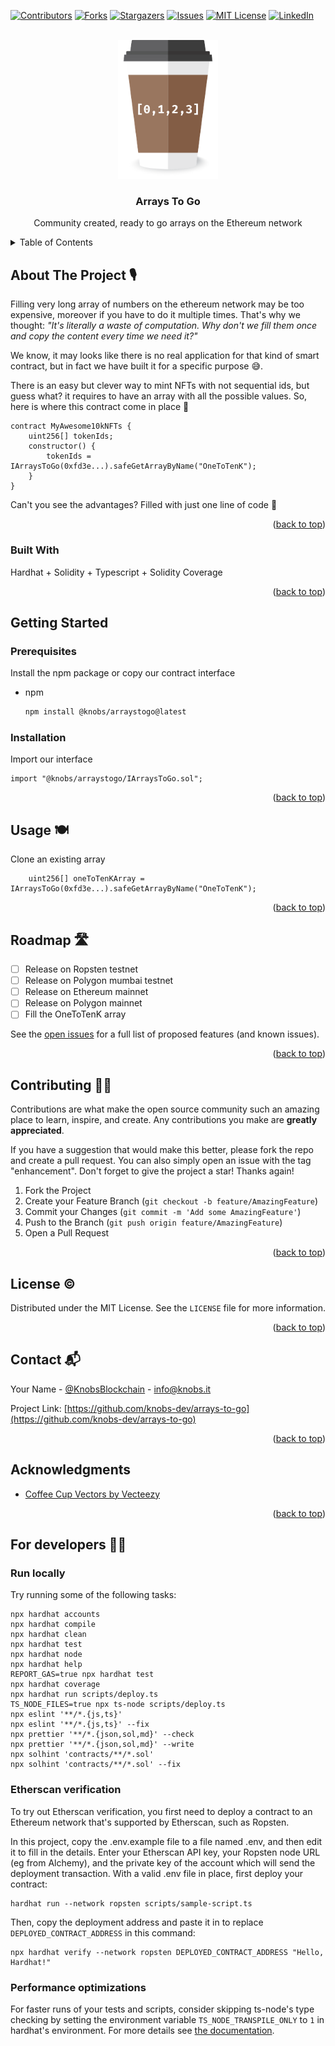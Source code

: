 <div id="top"></div>

[![Contributors][contributors-shield]][contributors-url]
[![Forks][forks-shield]][forks-url]
[![Stargazers][stars-shield]][stars-url]
[![Issues][issues-shield]][issues-url]
[![MIT License][license-shield]][license-url]
[![LinkedIn][linkedin-shield]][linkedin-url]



<!-- PROJECT LOGO -->
<br />
<div align="center">
  <a href="https://github.com/knobs-dev/arrays-to-go">
    <img src="images/ArraysToGo.png" alt="Logo" width="160">
  </a>

  <h3 align="center">Arrays To Go</h3>

  <p align="center">
    Community created, ready to go arrays on the Ethereum network
  </p>
</div>



<!-- TABLE OF CONTENTS -->
<details>
  <summary>Table of Contents</summary>
  <ol>
    <li>
      <a href="#about-the-project">About The Project</a>
      <ul>
        <li><a href="#built-with">Built With</a></li>
      </ul>
    </li>
    <li>
      <a href="#getting-started">Getting Started</a>
      <ul>
        <li><a href="#prerequisites">Prerequisites</a></li>
        <li><a href="#installation">Installation</a></li>
      </ul>
    </li>
    <li><a href="#usage">Usage</a></li>
    <li><a href="#roadmap">Roadmap</a></li>
    <li><a href="#contributing">Contributing</a></li>
    <li><a href="#license">License</a></li>
    <li><a href="#contact">Contact</a></li>
    <li><a href="#acknowledgments">Acknowledgments</a></li>
  </ol>
</details>



<!-- ABOUT THE PROJECT -->
## About The Project 🎙️

Filling very long array of numbers on the ethereum network may be too expensive, moreover if you have to do it multiple times. That's why we thought: *"It's literally a waste of computation. Why don't we fill them once and copy the content every time we need it?"*

We know, it may looks like there is no real application for that kind of smart contract, but in fact we have built it for a specific purpose 😅.

There is an easy but clever way to mint NFTs with not sequential ids, but guess what? it requires to have an array with all the possible values. So, here is where this contract come in place 🚀

```solidity
contract MyAwesome10kNFTs {
    uint256[] tokenIds;
    constructor() {
        tokenIds = IArraysToGo(0xfd3e...).safeGetArrayByName("OneToTenK");
    }
}
```

Can't you see the advantages? Filled with just one line of code 💪

<p align="right">(<a href="#top">back to top</a>)</p>



### Built With 

Hardhat + Solidity + Typescript + Solidity Coverage

<p align="right">(<a href="#top">back to top</a>)</p>



<!-- GETTING STARTED -->
## Getting Started

### Prerequisites

Install the npm package or copy our contract interface
* npm
  ```sh
  npm install @knobs/arraystogo@latest
  ```

### Installation

Import our interface

```solidity
import "@knobs/arraystogo/IArraysToGo.sol";
```

<p align="right">(<a href="#top">back to top</a>)</p>



<!-- USAGE EXAMPLES -->
## Usage 🍽️

Clone an existing array

```solidity
    uint256[] oneToTenKArray = IArraysToGo(0xfd3e...).safeGetArrayByName("OneToTenK");
```

<p align="right">(<a href="#top">back to top</a>)</p>



<!-- ROADMAP -->
## Roadmap 🛣️

- [ ] Release on Ropsten testnet
- [ ] Release on Polygon mumbai testnet
- [ ] Release on Ethereum mainnet
- [ ] Release on Polygon mainnet
- [ ] Fill the OneToTenK array

See the [open issues](https://github.com/knobs-dev/arrays-to-go/issues) for a full list of proposed features (and known issues).

<p align="right">(<a href="#top">back to top</a>)</p>



<!-- CONTRIBUTING -->
## Contributing 🧑‍🔧

Contributions are what make the open source community such an amazing place to learn, inspire, and create. Any contributions you make are **greatly appreciated**.

If you have a suggestion that would make this better, please fork the repo and create a pull request. You can also simply open an issue with the tag "enhancement".
Don't forget to give the project a star! Thanks again!

1. Fork the Project
2. Create your Feature Branch (`git checkout -b feature/AmazingFeature`)
3. Commit your Changes (`git commit -m 'Add some AmazingFeature'`)
4. Push to the Branch (`git push origin feature/AmazingFeature`)
5. Open a Pull Request

<p align="right">(<a href="#top">back to top</a>)</p>



<!-- LICENSE -->
## License ©️

Distributed under the MIT License. See the `LICENSE` file for more information.

<p align="right">(<a href="#top">back to top</a>)</p>



<!-- CONTACT -->
## Contact 📬

Your Name - [@KnobsBlockchain](https://twitter.com/KnobsBlockchain) - info@knobs.it

Project Link: [https://github.com/knobs-dev/arrays-to-go](https://github.com/knobs-dev/arrays-to-go)

<p align="right">(<a href="#top">back to top</a>)</p>



<!-- ACKNOWLEDGMENTS -->
## Acknowledgments

* [Coffee Cup Vectors by Vecteezy](https://www.vecteezy.com/free-vector/coffee-cup)

<p align="right">(<a href="#top">back to top</a>)</p>



<!-- MARKDOWN LINKS & IMAGES -->
<!-- https://www.markdownguide.org/basic-syntax/#reference-style-links -->
[contributors-shield]: https://img.shields.io/github/contributors/knobs-dev/arrays-to-go.svg?style=for-the-badge
[contributors-url]: https://github.com/knobs-dev/arrays-to-go/graphs/contributors
[forks-shield]: https://img.shields.io/github/forks/knobs-dev/arrays-to-go.svg?style=for-the-badge
[forks-url]: https://github.com/knobs-dev/arrays-to-go/network/members
[stars-shield]: https://img.shields.io/github/stars/knobs-dev/arrays-to-go.svg?style=for-the-badge
[stars-url]: https://github.com/knobs-dev/arrays-to-go/stargazers
[issues-shield]: https://img.shields.io/github/issues/knobs-dev/arrays-to-go.svg?style=for-the-badge
[issues-url]: https://github.com/knobs-dev/arrays-to-go/issues
[license-shield]: https://img.shields.io/github/license/knobs-dev/arrays-to-go.svg?style=for-the-badge
[license-url]: https://github.com/knobs-dev/arrays-to-go/blob/master/LICENSE.txt
[linkedin-shield]: https://img.shields.io/badge/-LinkedIn-black.svg?style=for-the-badge&logo=linkedin&colorB=555
[linkedin-url]: https://www.linkedin.com/company/knobs-blockchain/



## For developers 👨‍💻
###  Run locally

Try running some of the following tasks:

```shell
npx hardhat accounts
npx hardhat compile
npx hardhat clean
npx hardhat test
npx hardhat node
npx hardhat help
REPORT_GAS=true npx hardhat test
npx hardhat coverage
npx hardhat run scripts/deploy.ts
TS_NODE_FILES=true npx ts-node scripts/deploy.ts
npx eslint '**/*.{js,ts}'
npx eslint '**/*.{js,ts}' --fix
npx prettier '**/*.{json,sol,md}' --check
npx prettier '**/*.{json,sol,md}' --write
npx solhint 'contracts/**/*.sol'
npx solhint 'contracts/**/*.sol' --fix
```

### Etherscan verification

To try out Etherscan verification, you first need to deploy a contract to an Ethereum network that's supported by Etherscan, such as Ropsten.

In this project, copy the .env.example file to a file named .env, and then edit it to fill in the details. Enter your Etherscan API key, your Ropsten node URL (eg from Alchemy), and the private key of the account which will send the deployment transaction. With a valid .env file in place, first deploy your contract:

```shell
hardhat run --network ropsten scripts/sample-script.ts
```

Then, copy the deployment address and paste it in to replace `DEPLOYED_CONTRACT_ADDRESS` in this command:

```shell
npx hardhat verify --network ropsten DEPLOYED_CONTRACT_ADDRESS "Hello, Hardhat!"
```

### Performance optimizations

For faster runs of your tests and scripts, consider skipping ts-node's type checking by setting the environment variable `TS_NODE_TRANSPILE_ONLY` to `1` in hardhat's environment. For more details see [the documentation](https://hardhat.org/guides/typescript.html#performance-optimizations).